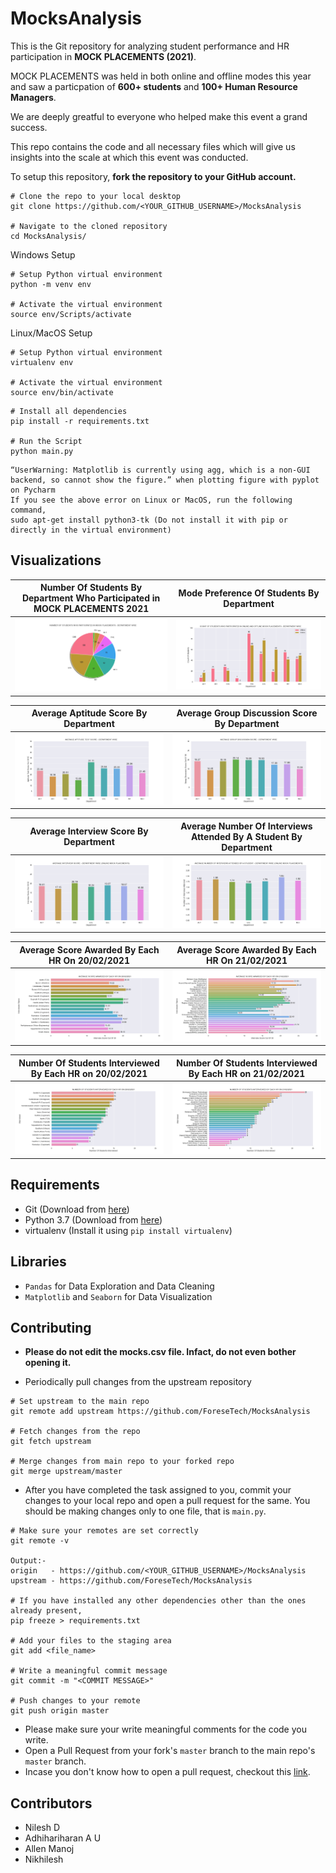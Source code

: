 # MocksAnalysis

This is the Git repository for analyzing student performance and HR participation in __MOCK PLACEMENTS (2021)__.

MOCK PLACEMENTS was held in both online and offline modes this year and saw a particpation of __600+ students__ and __100+ Human Resource Managers__.

We are deeply greatful to everyone who helped make this event a grand success.

This repo contains the code and all necessary files which will give us insights into the scale at which this event was conducted.

To setup this repository, __fork the repository to your GitHub account.__
```
# Clone the repo to your local desktop
git clone https://github.com/<YOUR_GITHUB_USERNAME>/MocksAnalysis

# Navigate to the cloned repository
cd MocksAnalysis/
```

Windows Setup
```
# Setup Python virtual environment
python -m venv env

# Activate the virtual environment
source env/Scripts/activate
```

Linux/MacOS Setup
```
# Setup Python virtual environment
virtualenv env

# Activate the virtual environment
source env/bin/activate
```
 
```
# Install all dependencies
pip install -r requirements.txt

# Run the Script
python main.py
```

```
“UserWarning: Matplotlib is currently using agg, which is a non-GUI backend, so cannot show the figure.” when plotting figure with pyplot on Pycharm
If you see the above error on Linux or MacOS, run the following command,
sudo apt-get install python3-tk (Do not install it with pip or directly in the virtual environment)
```

## Visualizations
| __Number Of Students By Department Who Participated in MOCK PLACEMENTS 2021__ | __Mode Preference Of Students By Department__              |
| ----------------------------------------------------------------------------- | ---------------------------------------------------------- | 
| <img src="graphs/count_students_department.png">                              | <img src="graphs/count_students_preference_department.png"> |

| __Average Aptitude Score By Department__                 | __Average Group Discussion Score By Department__                 |
| -------------------------------------------------------- | ---------------------------------------------------------------- |
| <img src="graphs/average_aptitude_score_department.png"> | <img src="graphs/average_group_discussion_score_department.png"> |

| __Average Interview Score By Department__                 | __Average Number Of Interviews Attended By A Student By Department__      |
| --------------------------------------------------------- | ------------------------------------------------------------------------- |     
| <img src="graphs/average_interview_score_department.png"> | <img src="graphs/average_interview_attended_department.png">              |

| __Average Score Awarded By Each HR On 20/02/2021__ | __Average Score Awarded By Each HR On 21/02/2021__ |
| -------------------------------------------------- | -------------------------------------------------- |
| <img src="graphs/average_hr_score_20.png">         | <img src="graphs/average_hr_score_21.png">         |

| __Number Of Students Interviewed By Each HR on 20/02/2021__ | __Number Of Students Interviewed By Each HR on 21/02/2021__ |
| ----------------------------------------------------------- | ----------------------------------------------------------- |
| <img src="graphs/count_students_interviewer_20.png">        | <img src="graphs/count_students_interviewer_21.png">        |
## Requirements
* Git (Download from [here](https://git-scm.com/downloads))
* Python 3.7 (Download from [here](https://www.python.org/downloads/release/python-376/))
* virtualenv (Install it using `pip install virtualenv`)

## Libraries 
* `Pandas` for Data Exploration and Data Cleaning
* `Matplotlib` and `Seaborn` for Data Visualization

## Contributing
* __Please do not edit the mocks.csv file. Infact, do not even bother opening it.__

* Periodically pull changes from the upstream repository
```
# Set upstream to the main repo
git remote add upstream https://github.com/ForeseTech/MocksAnalysis

# Fetch changes from the repo
git fetch upstream

# Merge changes from main repo to your forked repo
git merge upstream/master
```

* After you have completed the task assigned to you, commit your changes to your local repo and open a pull request for the same. You should be making changes only to one file, that is `main.py`.
```
# Make sure your remotes are set correctly
git remote -v

Output:-
origin   - https://github.com/<YOUR_GITHUB_USERNAME>/MocksAnalysis 
upstream - https://github.com/ForeseTech/MocksAnalysis

# If you have installed any other dependencies other than the ones already present,
pip freeze > requirements.txt

# Add your files to the staging area
git add <file_name>

# Write a meaningful commit message
git commit -m "<COMMIT MESSAGE>"

# Push changes to your remote
git push origin master
```

* Please make sure your write meaningful comments for the code you write.
* Open a Pull Request from your fork's `master` branch to the main repo's `master` branch.
* Incase you don't know how to open a pull request, checkout this [link](https://docs.github.com/en/github/collaborating-with-issues-and-pull-requests/creating-a-pull-request-from-a-fork).

## Contributors
* Nilesh D
* Adhihariharan A U
* Allen Manoj
* Nikhilesh
